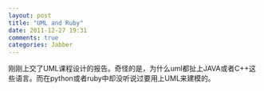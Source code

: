 ```yaml
---
layout: post
title: "UML and Ruby"
date: 2011-12-27 19:31
comments: true
categories: Jabber
---
```


刚刚上交了UML课程设计的报告。奇怪的是，为什么uml都扯上JAVA或者C++这些语言。而在python或者ruby中却没听说过要用上UML来建模的。